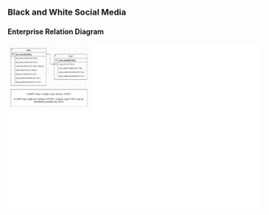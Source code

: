 ### Black and White Social Media

#### Enterprise Relation Diagram
![ERD!](/ERD.png "Enterprise Relation Diagram") 
